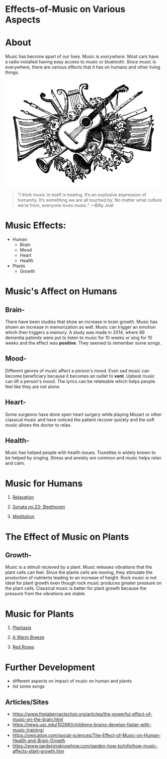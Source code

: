 # Effects-of-Music on Various Aspects

# About
Music has become apart of our lives. Music is *everywhere*. Most cars have a radio installed having easy access to music or bluetooth. Since music is everywhere, there are various effects that it has on humans and other living things. 

![music](./planty.jpg)

> “I think music in itself is healing. It’s an explosive expression of humanity. It’s something we are all touched by. No matter what culture we’re from, everyone loves music.” —Billy Joel

# Music Effects:
* Human 
   * Brain
   * Mood
   * Heart
   * Health
* Plants 
   * Growth 

# Music's Affect on Humans
## Brain-  
There have been studies that show an increase in brain growth. Music has shown an increase in memorization as well. Music can trigger an emotion which then triggers a memory. A study was made in 2014, where 89 dementia patients were put to listen to music for 10 weeks or sing for 10 weeks and the effect was **positive**. They seemed to remember some songs. 

## Mood- 
Different genres of music affect a person's mood. Even sad music can become beneficiary because it becomes an outlet to **vent**. Upbeat music can lift a person's mood. The lyrics can be relateable which helps people feel like they are not alone.

## Heart- 
Some surgeons have done open heart surgery while playing Mozart or other classical music and have noticed the patient recover quickly and the soft music allows the doctor to relax.

## Health- 
Music has helped people with health issues. Tourettes is widely known to be helped by singing. Stress and anxiety are common and music helps relax and calm.   

# Music for Humans
   1. [Relaxation](https://www.youtube.com/watch?time_continue=7&v=o5crUrbVnfs)

   1. [Sonata no.23- Beethoven](https://www.youtube.com/watch?time_continue=22&v=rP4pSomJnDE)

   1. [Meditation](https://www.youtube.com/watch?v=7MqF0d0PQMc)
   
# The Effect of Music on Plants
## Growth- 
Music is a stimuli recieved by a plant. Music releases vibrations that the plant cells can feel. Since the plants cells are moving, they stimulate the production of nutrients leading to an increase of height. Rock music is not ideal for plant growth even though rock music produces greater pressure on the plant cells. Classical music is better for plant growth because the pressure from the vibrations are stable.

# Music for Plants
   1. [Plantasia](https://www.youtube.com/watch?v=hnYSayGjlnY)

   1. [A Warm Breeze](https://www.youtube.com/watch?v=zP4b3G2m9aQ)

   1. [Red Roses](https://www.youtube.com/watch?v=c7s4_DTjai0)


# Further Development
* different aspects on impact of music on human and plants
* list some songs
## Articles/Sites
   * https://www.thetabernaclechoir.org/articles/the-powerful-effect-of-music-on-the-brain.html
   * https://news.usc.edu/102681/childrens-brains-develop-faster-with-music-training/
   * https://owlcation.com/social-sciences/The-Effect-of-Music-on-Human-Health-and-Brain-Growth
   * https://www.gardeningknowhow.com/garden-how-to/info/how-music-affects-plant-growth.htm
